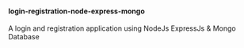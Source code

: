 <h4> login-registration-node-express-mongo </h4>
 <p>A login and registration application using NodeJs ExpressJs & Mongo Database</p>
